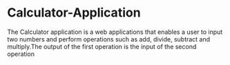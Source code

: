 # Calculator-Application
The Calculator application is a web applications that enables a user to input two numbers and perform operations such as add, divide, subtract and multiply.The output of the first operation is the input of the second operation 
